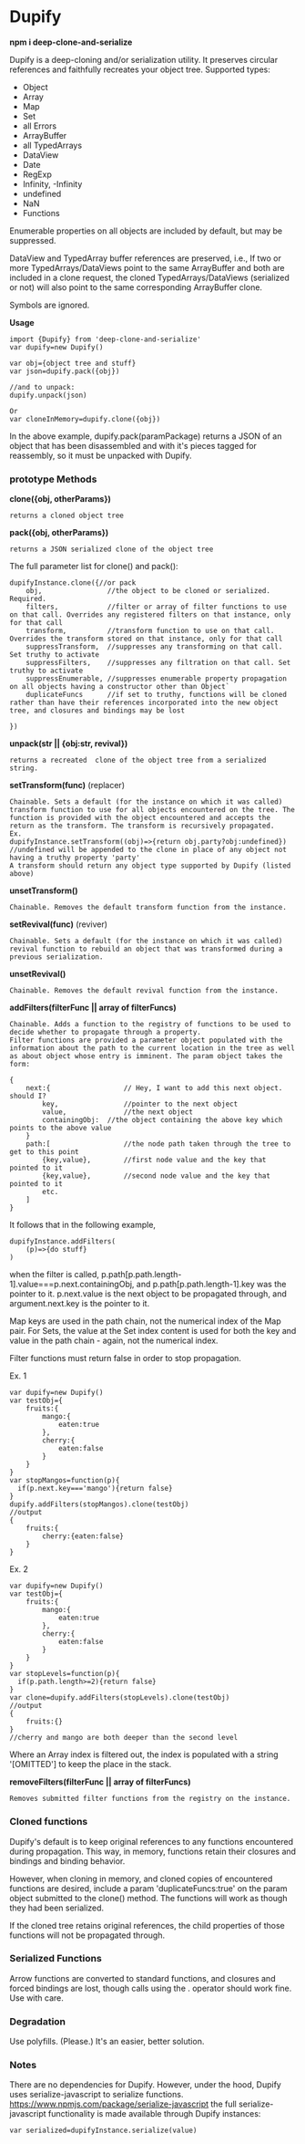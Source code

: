 



# Dupify
**npm i deep-clone-and-serialize**

Dupify is a deep-cloning and/or serialization utility. It preserves circular references and faithfully recreates your object tree.  Supported types:

* Object
* Array
* Map
* Set
* all Errors 
* ArrayBuffer
* all TypedArrays
* DataView
* Date
* RegExp
* Infinity,  -Infinity
* undefined
* NaN
* Functions

Enumerable properties on all objects are included by default, but may be suppressed.

DataView and TypedArray buffer references are preserved, i.e., If two or more TypedArrays/DataViews point to the same ArrayBuffer and both are included in a clone request, the cloned TypedArrays/DataViews (serialized or not) will also point to the same corresponding ArrayBuffer clone. 

Symbols are ignored. 

**Usage**
	
	import {Dupify} from 'deep-clone-and-serialize'
	var dupify=new Dupify()

	var obj={object tree and stuff}
	var json=dupify.pack({obj})
	
	//and to unpack:
	dupify.unpack(json)
	
	Or
	var cloneInMemory=dupify.clone({obj})
	
In the above example, dupify.pack(paramPackage) returns a JSON of an object that has been disassembled and with it's pieces tagged for reassembly, so it must be unpacked with Dupify. 

### prototype Methods
**clone({obj, otherParams})**

	returns a cloned object tree
  
**pack({obj, otherParams})**

	returns a JSON serialized clone of the object tree
The full parameter list for clone() and pack():

	dupifyInstance.clone({//or pack 
		obj,				//the object to be cloned or serialized. Required.
		filters,			//filter or array of filter functions to use on that call. Overrides any registered filters on that instance, only for that call
		transform,			//transform function to use on that call. Overrides the transform stored on that instance, only for that call
		suppressTransform,	//suppresses any transforming on that call. Set truthy to activate
		suppressFilters,	//suppresses any filtration on that call. Set truthy to activate
		suppressEnumerable,	//suppresses enumerable property propagation on all objects having a constructor other than Object`
		duplicateFuncs		//if set to truthy, functions will be cloned rather than have their references incorporated into the new object tree, and closures and bindings may be lost
		
	})




**unpack(str || {obj:str, revival})**

	returns a recreated  clone of the object tree from a serialized string. 
**setTransform(func)**  (replacer)

	Chainable. Sets a default (for the instance on which it was called) transform function to use for all objects encountered on the tree. The function is provided with the object encountered and accepts the return as the transform. The transform is recursively propagated.
	Ex.
	dupifyInstance.setTransform((obj)=>{return obj.party?obj:undefined})
	//undefined will be appended to the clone in place of any object not having a truthy property 'party'
	A transform should return any object type supported by Dupify (listed above)
	 
**unsetTransform()**

	Chainable. Removes the default transform function from the instance. 

**setRevival(func)**  (reviver)

	Chainable. Sets a default (for the instance on which it was called) revival function to rebuild an object that was transformed during a previous serialization.
	 
**unsetRevival()**

	Chainable. Removes the default revival function from the instance. 

**addFilters(filterFunc || array of filterFuncs)**

	Chainable. Adds a function to the registry of functions to be used to decide whether to propagate through a property. 
	Filter functions are provided a parameter object populated with the information about the path to the current location in the tree as well as about object whose entry is imminent. The param object takes the form:

	{
		next:{					// Hey, I want to add this next object. should I?
			key,				//pointer to the next object 
			value,				//the next object
			containingObj:	//the object containing the above key which points to the above value
		}
		path:[					//the node path taken through the tree to get to this point
			{key,value},		//first node value and the key that pointed to it
			{key,value},		//second node value and the key that pointed to it
			etc.
		]
	}

It follows that in the following example,

	dupifyInstance.addFilters(
		(p)=>{do stuff}
	)
 when the filter is called, p.path[p.path.length-1].value===p.next.containingObj, and   p.path[p.path.length-1].key was the pointer to it. p.next.value is the next object to be propagated through, and argument.next.key is the pointer to it.

Map keys are used in the path chain, not the numerical index of the Map pair.  For Sets, the value at the Set index content is used for both the key and value in the path chain - again, not the numerical index.

Filter functions must return false in order to stop propagation.

Ex. 1

	var dupify=new Dupify()
	var testObj={
		fruits:{
			mango:{
				eaten:true
			},
			cherry:{
				eaten:false
			}
		}
	}
	var stopMangos=function(p){
	  if(p.next.key==='mango'){return false}
	}	
	dupify.addFilters(stopMangos).clone(testObj)
	//output 
	{
		fruits:{
			cherry:{eaten:false}
		}
	}
 Ex. 2

	var dupify=new Dupify()
	var testObj={
		fruits:{
			mango:{
				eaten:true
			},
			cherry:{
				eaten:false
			}
		}
	}
	var stopLevels=function(p){
	  if(p.path.length>=2){return false}
	}	
	var clone=dupify.addFilters(stopLevels).clone(testObj)
	//output 
	{
		fruits:{}
	}
	//cherry and mango are both deeper than the second level

Where an Array index  is filtered out, the index is populated with a string '[OMITTED'] to keep the place in the stack.

**removeFilters(filterFunc || array of filterFuncs)**

	Removes submitted filter functions from the registry on the instance.


### Cloned functions
Dupify's default is to keep original references to any functions encountered during propagation. This way, in memory, functions retain their closures and  bindings and binding behavior. 

However, when cloning in memory, and cloned copies of encountered functions are desired, include a param 'duplicateFuncs:true' on the param object submitted to the clone() method.   The functions will work as though they had been serialized.

If the cloned tree retains original references, the child properties of those functions will not be propagated through.

### Serialized Functions
Arrow functions are converted to standard functions, and  closures and forced bindings are lost, though calls using the . operator should work fine. Use with care.  

### Degradation
Use polyfills. (Please.) It's an easier, better solution.

### Notes

There are no dependencies for Dupify. However, under the hood, Dupify uses serialize-javascript to serialize functions. https://www.npmjs.com/package/serialize-javascript
the full serialize-javascript functionality is made available through Dupify instances:

	var serialized=dupifyInstance.serialize(value)


